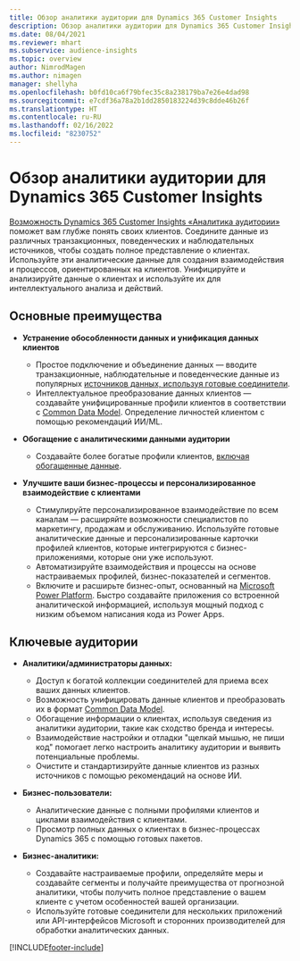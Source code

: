 ```yaml
---
title: Обзор аналитики аудитории для Dynamics 365 Customer Insights
description: Обзор аналитики аудитории для Dynamics 365 Customer Insights.
ms.date: 08/04/2021
ms.reviewer: mhart
ms.subservice: audience-insights
ms.topic: overview
author: NimrodMagen
ms.author: nimagen
manager: shellyha
ms.openlocfilehash: b0fd10ca6f79bfec35c8a238179ba7e26e4dad98
ms.sourcegitcommit: e7cdf36a78a2b1dd2850183224d39c8dde46b26f
ms.translationtype: HT
ms.contentlocale: ru-RU
ms.lasthandoff: 02/16/2022
ms.locfileid: "8230752"
---
```

# <a name="audience-insights-for-dynamics-365-customer-insights-overview"></a>Обзор аналитики аудитории для Dynamics 365 Customer Insights

[Возможность Dynamics 365 Customer Insights «Аналитика аудитории»](https://dynamics.microsoft.com/ai/customer-insights/audience-insights-capability/) поможет вам глубже понять своих клиентов. Соедините данные из различных транзакционных, поведенческих и наблюдательных источников, чтобы создать полное представление о клиентах. Используйте эти аналитические данные для создания взаимодействия и процессов, ориентированных на клиентов. Унифицируйте и анализируйте данные о клиентах и используйте их для интеллектуального анализа и действий.

## <a name="main-benefits"></a>Основные преимущества 

- **Устранение обособленности данных и унификация данных клиентов**

  - Простое подключение и объединение данных — вводите транзакционные, наблюдательные и поведенческие данные из популярных [источников данных, используя готовые соединители](data-sources.md).
  - Интеллектуальное преобразование данных клиентов — создавайте унифицированные профили клиентов в соответствии с [Common Data Model](/common-data-model/). Определение личностей клиентом с помощью рекомендаций ИИ/ML.

- **Обогащение с аналитическими данными аудитории**

  - Создавайте более богатые профили клиентов, [включая обогащенные данные](enrichment-hub.md).  

- **Улучшите ваши бизнес-процессы и персонализированное взаимодействие с клиентами**

  - Стимулируйте персонализированное взаимодействие по всем каналам — расширяйте возможности специалистов по маркетингу, продажам и обслуживанию. Используйте готовые аналитические данные и персонализированные карточки профилей клиентов, которые интегрируются с бизнес-приложениями, которые они уже используют.
  - Автоматизируйте взаимодействия и процессы на основе настраиваемых профилей, бизнес-показателей и сегментов.
  - Включите и расширьте бизнес-опыт, основанный на [Microsoft Power Platform](https://powerplatform.microsoft.com/). Быстро создавайте приложения со встроенной аналитической информацией, используя мощный подход с низким объемом написания кода из Power Apps.  

## <a name="key-audiences"></a>Ключевые аудитории

- **Аналитики/администраторы данных:**

  - Доступ к богатой коллекции соединителей для приема всех ваших данных клиентов.
  - Возможность унифицировать данные клиентов и преобразовать их в формат [Common Data Model](/common-data-model/).
  - Обогащение информации о клиентах, используя сведения из аналитики аудитории, такие как сходство бренда и интересы.
  - Взаимодействие настройки и отладки "щелкай мышью, не пиши код" помогает легко настроить аналитику аудитории и выявить потенциальные проблемы.
  - Очистите и стандартизируйте данные клиентов из разных источников с помощью рекомендаций на основе ИИ.  

- **Бизнес-пользователи:**

  - Аналитические данные с полными профилями клиентов и циклами взаимодействия с клиентами.
  - Просмотр полных данных о клиентах в бизнес-процессах Dynamics 365 с помощью готовых пакетов.

- **Бизнес-аналитики:**

  - Создавайте настраиваемые профили, определяйте меры и создавайте сегменты и получайте преимущества от прогнозной аналитики, чтобы получить полное представление о вашем клиенте с учетом особенностей вашей организации.  
  - Используйте готовые соединители для нескольких приложений или API-интерфейсов Microsoft и сторонних производителей для обработки аналитических данных.

[!INCLUDE[footer-include](../includes/footer-banner.md)]